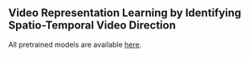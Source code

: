## Video Representation Learning by Identifying Spatio-Temporal Video Direction 
All pretrained models are available [here](https://mega.nz/#!dU8UECCK!JKOph24fLPZxM6YgopfJSA6j4I7MddE7FVjuKDU84mw).
